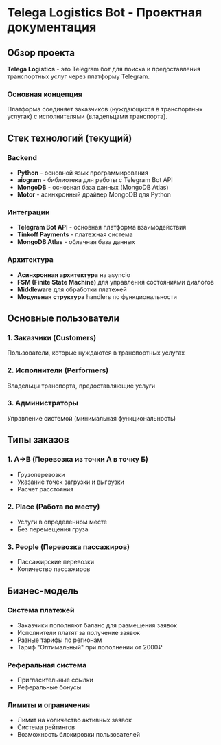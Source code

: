 # Telega Logistics Bot - Проектная документация

## Обзор проекта

**Telega Logistics** - это Telegram бот для поиска и предоставления транспортных услуг через платформу Telegram.

### Основная концепция
Платформа соединяет заказчиков (нуждающихся в транспортных услугах) с исполнителями (владельцами транспорта).

## Стек технологий (текущий)

### Backend
- **Python** - основной язык программирования
- **aiogram** - библиотека для работы с Telegram Bot API
- **MongoDB** - основная база данных (MongoDB Atlas)
- **Motor** - асинхронный драйвер MongoDB для Python

### Интеграции
- **Telegram Bot API** - основная платформа взаимодействия
- **Tinkoff Payments** - платежная система
- **MongoDB Atlas** - облачная база данных

### Архитектура
- **Асинхронная архитектура** на asyncio
- **FSM (Finite State Machine)** для управления состояниями диалогов
- **Middleware** для обработки платежей
- **Модульная структура** handlers по функциональности

## Основные пользователи

### 1. Заказчики (Customers)
Пользователи, которые нуждаются в транспортных услугах

### 2. Исполнители (Performers) 
Владельцы транспорта, предоставляющие услуги

### 3. Администраторы
Управление системой (минимальная функциональность)

## Типы заказов

### 1. A→B (Перевозка из точки А в точку Б)
- Грузоперевозки
- Указание точек загрузки и выгрузки
- Расчет расстояния

### 2. Place (Работа по месту)
- Услуги в определенном месте
- Без перемещения груза

### 3. People (Перевозка пассажиров)
- Пассажирские перевозки
- Количество пассажиров

## Бизнес-модель

### Система платежей
- Заказчики пополняют баланс для размещения заявок
- Исполнители платят за получение заявок
- Разные тарифы по регионам
- Тариф "Оптимальный" при пополнении от 2000₽

### Реферальная система
- Пригласительные ссылки
- Реферальные бонусы

### Лимиты и ограничения
- Лимит на количество активных заявок
- Система рейтингов
- Возможность блокировки пользователей 